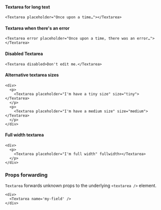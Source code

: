 #### Textarea for long text

```
<Textarea placeholder="Once upon a time…"></Textarea>
```

#### Textarea when there's an error

```
<Textarea error placeholder="Once upon a time, there was an error…"></Textarea>
```

#### Disabled Textarea

```
<Textarea disabled>Don't edit me.</Textarea>
```

#### Alternative textarea sizes

```
<div>
  <p>
    <Textarea placeholder="I'm have a tiny size" size="tiny"></Textarea>
  </p>
  <p>
    <Textarea placeholder="I'm have a medium size" size="medium"></Textarea>
  </p>
</div>
```

#### Full width textarea

```
<div>
  <p>
    <Textarea placeholder="I'm full width" fullwidth></Textarea>
  </p>
</div>
```

### Props forwarding

`Textarea` forwards unknown props to the underlying `<textarea />` element.

```
<div>
  <Textarea name='my-field' />
</div>
```
